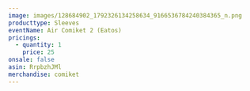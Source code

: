 ```yaml
---
image: images/128684902_1792326134258634_9166536784240384365_n.png
producttype: Sleeves
eventName: Air Comiket 2 (Eatos)
pricings:
  - quantity: 1
    price: 25
onsale: false
asin: RrpbzhJMl
merchandise: comiket
---
```

